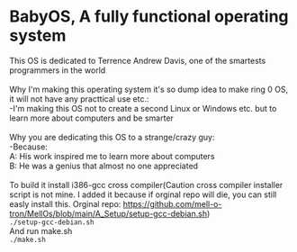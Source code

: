 # BabyOS, A fully functional operating system
This OS is dedicated to Terrence Andrew Davis, one of the smartests programmers in the world<br>
<br>
Why I'm making this operating system it's so dump idea to make ring 0 OS, it will not have any practtical use etc.:<br>
-I'm making this OS not to create a second Linux or Windows etc. but to learn more about computers and be smarter<br>
<br>
Why you are dedicating this OS to a strange/crazy guy:<br>
-Because:<br>
A: His work inspired me to learn more about computers<br>
B: He was a genius that almost no one appreciated<br>
<br>
To build it install i386-gcc cross compiler(Caution cross compiler installer script is not mine. I added it because if orginal repo will die, you can still easly install this. Orginal repo: https://github.com/mell-o-tron/MellOs/blob/main/A_Setup/setup-gcc-debian.sh)<br>
<code>./setup-gcc-debian.sh</code><br>
And run make.sh<br>
<code>./make.sh</code><br>
